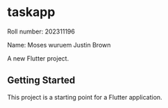 # taskapp
Roll number: 202311196

Name: Moses wuruem Justin Brown

A new Flutter project.

## Getting Started

This project is a starting point for a Flutter application.

